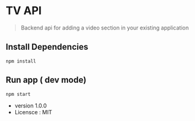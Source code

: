 # TV API

> Backend api for adding a video section in your existing application

## Install Dependencies

```
npm install
```

## Run app ( dev mode)

```
npm start
```

- version 1.0.0
- Licensce : MIT
